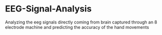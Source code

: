 # EEG-Signal-Analysis
Analyzing the eeg signals directly coming from brain captured through an 8 electrode machine and predicting the accuracy of the hand movements
